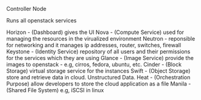 Controller Node

Runs all openstack services

Horizon - (Dashboard) gives the UI
Nova - (Compute Service) used for managing the resources in the virualized environment
Neutron - reponsible for networking and it manages ip addresses, router, switches, firewall
Keystone - (Identity Service) repository of all users and their permissions for the services which they are using
Glance - (Image Service) provide the images to openstack - e.g, cirros, fedora, ubuntu, etc. 
Cinder - (Block Storage) virtual storage service for the instances
Swift - (Object Storage) store and retrieve data in cloud. Unstructured Data.
Heat - (Orchestration Purpose) allow developers to store the cloud application as a file
Manila - (Shared File System) e.g, iSCSI in linux

